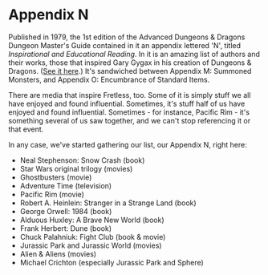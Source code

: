 # Appendix N

Published in 1979, the 1st edition of the Advanced Dungeons & Dragons Dungeon Master's Guide contained in it an appendix lettered 'N', titled _Inspirational and Educational Reading_. In it is an amazing list of authors and their works, those that inspired Gary Gygax in his creation of Dungeons & Dragons. ([See it here](http://www.digital-eel.com/blog/ADnD_reading_list.htm).) It's sandwiched between Appendix M: Summoned Monsters, and Appendix O: Encumbrance of Standard Items.

There are media that inspire Fretless, too. Some of it is simply stuff we all have enjoyed and found influential. Sometimes, it's stuff half of us have enjoyed and found influential. Sometimes - for instance, Pacific Rim - it's something several of us saw together, and we can't stop referencing it or that event. 

In any case, we've started gathering our list, our Appendix N, right here:

+ Neal Stephenson: Snow Crash (book)
+ Star Wars original trilogy (movies)
+ Ghostbusters (movie)
+ Adventure Time (television)
+ Pacific Rim (movie)
+ Robert A. Heinlein: Stranger in a Strange Land (book)
+ George Orwell: 1984 (book)
+ Alduous Huxley: A Brave New World (book)
+ Frank Herbert: Dune (book)
+ Chuck Palahniuk: Fight Club (book & movie)
+ Jurassic Park and Jurassic World (movies)
+ Alien & Aliens (movies)
+ Michael Crichton (especially Jurassic Park and Sphere)
